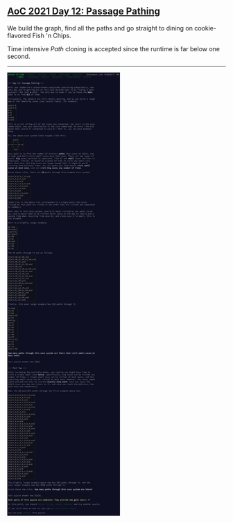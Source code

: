 ## [AoC 2021 Day 12: Passage Pathing](https://adventofcode.com/2021/day/12)

We build the graph, find all the paths and go straight to dining on cookie-flavored Fish 'n Chips.

Time intensive *Path* cloning is accepted since the runtime is far below one second.

---

![AoC 2021 Day 12](../day12--Passage_Pathing.png?raw=true)
